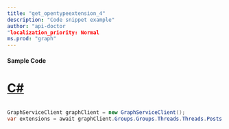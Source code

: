 ```yaml
---
title: "get_opentypeextension_4"
description: "Code snippet example" 
author: "api-doctor
"localization_priority: Normal
ms.prod: "graph"
--- 
```

#### Sample Code
# [C#](#tab/Csharp)

```C#

GraphServiceClient graphClient = new GraphServiceClient();
var extensions = await graphClient.Groups.Groups.Threads.Threads.Posts.Posts.Extensions.Extensions.Request().GetAsync();

```